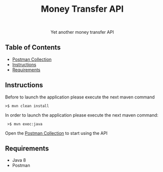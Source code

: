 <h1 align="center"> Money Transfer API </h1> <br>

<p align="center">
  Yet another money transfer API
</p>


## Table of Contents

- [Postman Collection](https://documenter.getpostman.com/view/171720/S1a34nmr?version=latest)
- [Instructions](#instructions)
- [Requirements](#requirements)




## Instructions

Before to launch the application please execute the next maven command <br>

``>$ mvn clean install ``

In order to launch the application please execute the next maven command: <br>

`` >$ mvn exec:java``

Open the [Postman Collection](https://documenter.getpostman.com/view/171720/S1a34nmr?version=latest) to start using the API

## Requirements

- Java 8
- Postman 